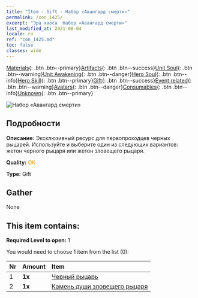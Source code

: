 ```yaml
---
title: "Item - Gift - Набор «Авангард смерти»"
permalink: /con_1425/
excerpt: "Эра хаоса  Набор «Авангард смерти»"
last_modified_at: 2021-08-04
locale: ru
ref: "con_1425.md"
toc: false
classes: wide
---
```

 [Materials](/ItemsRU/){: .btn .btn--primary}[Artifacts](/ItemsRU/Artifacts/){: .btn .btn--success}[Unit Soul](/ItemsRU/UnitSoul/){: .btn .btn--warning}[Unit Awakening](/ItemsRU/UnitAwakening/){: .btn .btn--danger}[Hero Soul](/ItemsRU/HeroSoul/){: .btn .btn--info}[Hero Skill](/ItemsRU/HeroSkill/){: .btn .btn--primary}[Gift](/ItemsRU/Gift/){: .btn .btn--success}[Event related](/ItemsRU/Events/){: .btn .btn--warning}[Avatars](/ItemsRU/Avatars/){: .btn .btn--danger}[Consumables](/ItemsRU/Consumables/){: .btn .btn--info}[Unknown](/ItemsRU/Unknown/){: .btn .btn--primary}

 ![Набор «Авангард смерти»](/images/t/i_907011.png)

## Подробности
 **Описание:** Эксклюзивный ресурс для первопроходцев черных рыцарей. Используйте и выберите один из следующих вариантов: жетон черного рыцаря или жетон зловещего рыцаря.

 **Quality:** <span style="color: #FF8C00">OK</span>

 **Type:** Gift

## Gather

  None

## This item contains:

 **Required Level to open:** 1

 You would need to choose 1 item from the list (0):

  | Nr | Amount |     Item    |
  |:---|:-------|:------------|
  | 1 |  **1x** | [Черный рыцарь](/ItemsRU/unt_213/) |  | 
  | 2 |  **1x** | [Камень души зловещего рыцаря](/ItemsRU/unt_302/) |  | 
